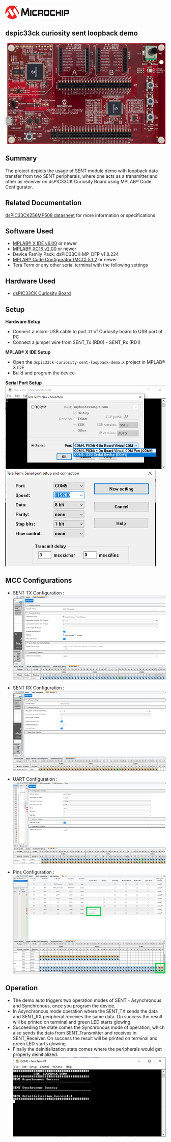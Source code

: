 ![image](images/microchip.jpg) 

## dspic33ck curiosity sent loopback demo

![Board](images/board.jpg)

## Summary

The project depicts the usage of SENT module demo with loopback data transfer from two SENT peripherals, where one acts as a transmitter and other as receiver on dsPIC33CK Curiosity Board using MPLAB® Code Configurator.

## Related Documentation

[dsPIC33CK256MP508 datasheet](https://www.microchip.com/dsPIC33CK256MP508) for more information or specifications

## Software Used 

- [MPLAB® X IDE v6.00](https://www.microchip.com/mplabx) or newer
- [MPLAB® XC16 v2.00](https://www.microchip.com/xc16) or newer
- Device Family Pack: dsPIC33CK-MP_DFP v1.8.224
- [MPLAB® Code Configurator (MCC) 5.1.2](https://www.microchip.com/mcc) or newer
- Tera Term or any other serial terminal with the following settings

## Hardware Used

- [dsPIC33CK Curiosity Board](https://www.microchip.com/dm330030)

## Setup

**Hardware Setup**

- Connect a micro-USB cable to port `J7` of Curiosity board to USB port of PC
- Connect a jumper wire from SENT_Tx (RD0) - SENT_Rx (RD1)

**MPLAB® X IDE Setup**

- Open the `dspic33ck-curiosity-sent-loopback-demo.X` project in MPLAB® X IDE
- Build and program the device

**Serial Port Setup**
![Serial](images/serial_config.PNG) 
![SerialPort](images/serial_port_config.PNG)

## MCC Configurations

- SENT TX Configuration :
![SentTx](images/sent_tx_config.PNG)

- SENT RX Configuration :
![Serial](images/sent_rx_config.PNG)

- UART Configuration :
![Serial](images/uart_config.PNG)

- Pins Configuration :
![Pins](images/pins_config.PNG)



## Operation

- The demo auto triggers two operation modes of SENT - Asynchronous and Synchronous, once you program the device.
- In Asynchronous mode operation where the SENT_TX sends the data and SENT_RX peripheral receives the same data. On success the result will be printed on terminal and green LED starts glowing.
- Succeeding the state comes the Synchronous mode of operation, which also sends the data from SENT_Transmitter and receives in SENT_Receiver. On success the result will be printed on terminal and green LED starts glowing.
- Finally the deinitialization state comes where the peripherals would get properly deinitialized. 
![SerialOutput](images/serial_output.PNG)

